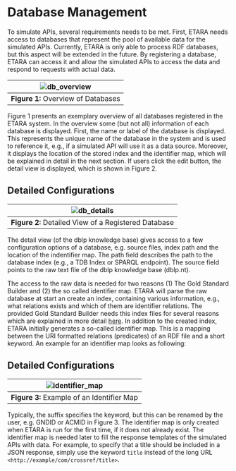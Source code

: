 # Database Management
To simulate APIs, several requirements needs to be met. First, ETARA needs access to databases that represent the pool of available data for the simulated APIs. Currently, ETARA is only able to process RDF databases, but this aspect will be extended in the future. By registering a database, ETARA can access it and allow the simulated APIs to access the data and respond to requests with actual data. 

| ![db_overview](https://github.com/ETARA-Benchmark-System/.github/assets/4719393/000fbb52-d1e8-47eb-a305-7b765ebaac51) | 
|:--:| 
| **Figure 1:** Overview of Databases |

Figure 1 presents an exemplary overview of all databases registered in the ETARA system. In the overview some (but not all) information of each database is displayed. First, the name or label of the database is displayed. This represents the unique name of the database in the system and is used to reference it, e.g., if a simulated API will use it as a data source. Moreover, it displays the location of the stored index and the identifier map, which will be explained in detail in the next section. If users click the edit button, the detail view is displayed, which is shown in Figure 2.

## Detailed Configurations
| ![db_details](https://github.com/ETARA-Benchmark-System/.github/assets/4719393/ac979a63-c011-4be4-9f12-ee03100573b5) |
|:--:| 
| **Figure 2:** Detailed View of a Registered Database |

The detail view (of the dblp knowledge base) gives access to a few configuration options of a database, e.g. source files, index path and the location of the indentifier map. The path field describes the path to the database index (e.g., a TDB Index or SPARQL endpoint). The source field points to the raw text file of the dblp knowledge base (dblp.nt). 

The access to the raw data is needed for two reasons (1) The Gold Standard Builder and (2) the so called identifier map. ETARA will parse the raw database at start an create an index, containing various information, e.g., what relations exists and which of them are identifier relations. The provided Gold Standard Builder needs this index files for several reasons which are explained in more detail [here](#). In addition to the created index, ETARA initially generates a so-called identifier map. This is a mapping between the URI formatted relations (predicates) of an RDF file and a short keyword.  An example for an identifier map looks as following:


## Detailed Configurations
| ![identifier_map](https://github.com/ETARA-Benchmark-System/.github/assets/4719393/785df16c-f7c5-4f96-bcc4-fbec3435b07a) |
|:--:| 
| **Figure 3:** Example of an Identifier Map |

Typically, the suffix specifies the keyword, but this can be renamed by the user, e.g. GNDID or ACMID in Figure 3. The identifier map is only created when ETARA is run for the first time, if it does not already exist. The identifier map is needed later to fill the response templates of the simulated APIs with data. For example, to specify that a title should be included in a JSON response, simply use the keyword `title` instead of the long URL `<http://example/com/crossref/title>`.
